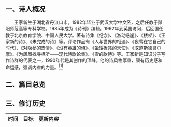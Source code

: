 ## 一、诗人概况

&emsp;&emsp;王家新生于湖北省丹江口市，1982年毕业于武汉大学中文系，之后任教于郧阳师范高等专科学校。1985年成为《诗刊》编辑。1992年到英国访问，后回国任教于北京教育学院、中国人民大学。著有诗集《纪念》、《游动悬崖》、《楼梯》、《王家新的诗》、《未完成的诗》等。评论作品有《人与世界的相遇》、《夜莺在它自己的时代》、《对隐秘的热情》、《没有英雄的诗》、《坐矮板凳的天使》、《取道斯德哥尔摩》、《为凤凰找寻栖所——现代诗歌论集》、《雪的款待》等。王家新是知识分子写作诗群的代表之一，1990年代是其创作的顶峰。他的诗风格厚重，颇有历史感和命运感，强调内省的力量。[<sup>[1]<sup>](https://zh.wikipedia.org/wiki/%E7%8E%8B%E5%AE%B6%E6%96%B0)

## 二、篇目总览

## 三、修订历史


|时间|目标|更新内容
|:-:|:-|:-